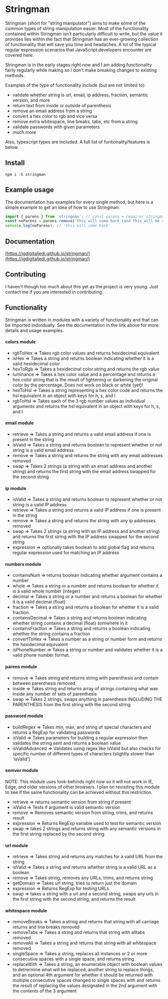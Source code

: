 # Stringman

Stringman (short for "string manipulator") aims to make some of the common types of string manipulation easier. Most of the functionality contained within Stringman isn't particularly difficult to write, but the value it provides lies within the fact that Stringman has an ever-growing collection of functionality that will save you time and headaches. A lot of the typical regular expression scenarios that JavaScript developers encounter are covered here.

Stringman is in the early stages right now and I am adding functionality fairly regularly while making so I don't make breaking changes to existing methods.

Examples of the type of functionality include (but are not limited to):

- validate whether string is url, email, ip address, fraction, semantic version, and more
- return text from inside or outside of parenthesis
- remove an email address from a string
- convert a hex color to rgb and vice versa
- remove extra whitespace, line breaks, tabs, etc from a string
- validate passwords with given parameters
- much more

Also, typescript types are included. A full list of funtionality/features is below.

## Install

```
npm i -S stringman
```

## Example usage

The documentation has examples for every single method, but here is a simple example to get an idea of how to use Stringman:

```js
import { parens } from 'stringman'; // const parens = require('stringman').parens;
const noParens = parens.remove('this will come back (and this will be removed)');
console.log(noParens); // 'this will come back'
```

## Documentation

[https://jgdigitaljedi.github.io/stringman/](https://jgdigitaljedi.github.io/stringman/)

## Contributing

I haven't though too much about this yet as the project is very young. Just contact me if you are interested in contributing.

## Functionality

Stringman is written in modules with a variety of functionality and that can be imported individually. See the documentation in the link above for more details and usage examples.

#### colors module

- rgbToHex => Takes rgb color values and returns hexidecimal equivalent
- isHex => Takes a string and returns boolean indicating whether it is a valid hexidecimal color
- hexToRgb => Takes a hexidecimal color string and returns the rgb value
- luminance => Takes a hex color value and a percentage and returns a hex color string that is the result of lightening or darkening the original color by the percentage. Does not work on black or white (yet)!
- hexToHsl => Takes a string representing a hex color code and returns the hsl equivalent in an object with keys for h, s, and l
- rgbToHsl => Takes each of the 3 rgb number values as individual arguments and returns the hsl equivalent in an object with keys for h, s, and l

#### email module

- retrieve => Takes a string and returns a valid email address if one is present in the string
- isValid => Takes a string and returns boolean to represent whether or not string is a valid email address
- remove => Takes a string and returns the string with any email addresses removed
- swap => Takes 2 strings (a string with an email address and another string) and returns the first string with the email address swapped for the second string

#### ip module

- isValid => Takes a string and returns boolean to represent whether or not string is a valid IP address
- retrieve => Takes a string and returns a valid IP address if one is present in the string
- remove => Takes a string and returns the string with any ip addresses removed
- swap => Takes 2 strings (a string with an IP address and another string) and returns the first string with the IP address swapped for the second string
- expression => optionally takes boolean to add global flag and returns regular expression used for matching an IP address

#### numbers module

- containsNum => returns boolean indicating whether argument contains a number
- whole => Takes a string or a number and returns boolean for whether it is a valid whole number (integer)
- decimal => Takes a string or a number and returns a boolean for whether it is a valid decimal (float)
- fraction => Takes a string and returns a boolean for whether it is a valid fraction.
- containsDecimal => Takes a string and returns boolean indicating whether string contains a decimal (float) somwhere in it
- containsFraction => Takes a string and returns a boolean indicating whether the string contains a fraction
- convertToHex => Takes a number as a string or number form and returns the hexidecimal equivalent
- isPhoneNumber => Takes a string or number and validates whether it is a valid phone number format.

#### parens module

- remove => Takes string and returns string with parenthesis and contain between parenthesis removed
- inside => Takes string and returns array of strings containing what was inside any number of sets of parenthesis
- swap => Takes 2 strings, swaps anything in parenthesis INCLUDING THE PARENTHESIS from the first string with the second string

#### password module

- buildRegex => Takes min, max, and string of special characters and returns a RegExp for validating passwords
- isValid => Takes parameters for building a regular expression then validates the string sent and returns a boolean value
- isValidAdvanced => Validates using regex like isValid but also checks for specific number of different types of characters (slightly slower than 'isValid')

#### semver module

NOTE: This module uses look-behinds right now so it will not work in IE, Edge, and older versions of other browsers. I plan on revisiting this module to see if the same functionality can be achieved without this restriction.

- retrieve => returns semantic version from string if present
- isValid => Tests if argument is valid semantic version
- remove => Removes semantic version from string, trims, and returns result
- expression => Returns RegExp variable used to test for semantic version
- swap => takes 2 strings and returns string with any semantic versions in the first string replaced by the second string

#### url module

- retrieve => Takes string and returns any matches for a valid URL from the string
- isValid => Takes a string and returns whether string is a valid URL as a boolean
- remove => Takes string, removes any URLs, trims, and returns string
- getDomain => Takes url string, tries to return just the domain
- expression => Returns RegExp for testing URLs
- swap => takes a string with a url and a second string, swaps any urls in the first string with the second string, and returns the result

#### whitespace module

- removeBreaks => Takes a string and returns that string with all carriage returns and line breaks removed
- removeTabs => Takes a string and returns that string with alltabs removed
- removeAll => Takes a string and returns that string with all whitespace removed
- singleSpace => Takes a string, replaces all instances or 2 or more consecutive spaces with a single space, and returns string
- replaceWith => Takes a string, an enumerable object with boolean values to detrermine what will be replaced, another string to replace things, and an optional 4th argument for whether it should be returned with multiple consecutive spaces changed to single spaces with and returns the result of replacing the values designated in the 2nd argument with the contents of the 3 argument
